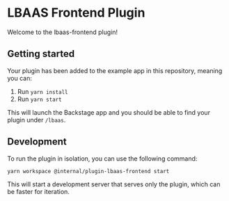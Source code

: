 # LBAAS Frontend Plugin

Welcome to the lbaas-frontend plugin!

## Getting started

Your plugin has been added to the example app in this repository, meaning you can:

1. Run `yarn install`
2. Run `yarn start`

This will launch the Backstage app and you should be able to find your plugin under `/lbaas`.

## Development

To run the plugin in isolation, you can use the following command:

```bash
yarn workspace @internal/plugin-lbaas-frontend start
```

This will start a development server that serves only the plugin, which can be faster for iteration.

